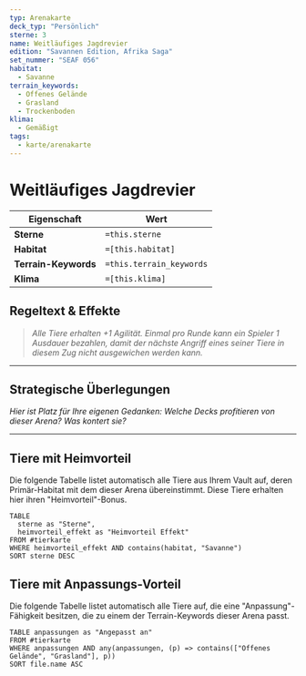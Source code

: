 ```yaml
---
typ: Arenakarte
deck_typ: "Persönlich"
sterne: 3
name: Weitläufiges Jagdrevier
edition: "Savannen Edition, Afrika Saga"
set_nummer: "SEAF 056"
habitat:
  - Savanne
terrain_keywords:
  - Offenes Gelände
  - Grasland
  - Trockenboden
klima:
  - Gemäßigt
tags:
  - karte/arenakarte
---
```


# Weitläufiges Jagdrevier

| Eigenschaft | Wert |
|---|---|
| **Sterne** | `=this.sterne` |
| **Habitat** | `=[this.habitat]` |
| **Terrain-Keywords** | `=this.terrain_keywords` |
| **Klima** | `=[this.klima]` |

## Regeltext & Effekte

> *Alle Tiere erhalten +1 Agilität. Einmal pro Runde kann ein Spieler 1 Ausdauer bezahlen, damit der nächste Angriff eines seiner Tiere in diesem Zug nicht ausgewichen werden kann.*

---
## Strategische Überlegungen

*Hier ist Platz für Ihre eigenen Gedanken: Welche Decks profitieren von dieser Arena? Was kontert sie?*

---
## Tiere mit Heimvorteil

Die folgende Tabelle listet automatisch alle Tiere aus Ihrem Vault auf, deren Primär-Habitat mit dem dieser Arena übereinstimmt. Diese Tiere erhalten hier ihren "Heimvorteil"-Bonus.

```dataview
TABLE
  sterne as "Sterne",
  heimvorteil_effekt as "Heimvorteil Effekt"
FROM #tierkarte
WHERE heimvorteil_effekt AND contains(habitat, "Savanne")
SORT sterne DESC
```

## Tiere mit Anpassungs-Vorteil

Die folgende Tabelle listet automatisch alle Tiere auf, die eine "Anpassung"-Fähigkeit besitzen, die zu einem der Terrain-Keywords dieser Arena passt.

``` dataview
TABLE anpassungen as "Angepasst an"
FROM #tierkarte
WHERE anpassungen AND any(anpassungen, (p) => contains(["Offenes Gelände", "Grasland"], p))
SORT file.name ASC
